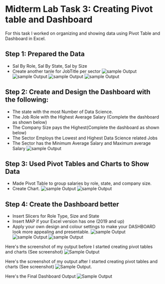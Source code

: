 # Midterm Lab Task 3: Creating Pivot table and Dashboard
For this task I worked on organizing and showing data using Pivot Table and Dashboard in Excel. 
## Step 1: Prepared the Data
- Sal By Role, Sal By State, Sal by Size
- Create another tanle for JobTitle per sector
![sample Output](Images/SalByRole.png)
![sample Output](Images/SalBySize.png)
![sample Output](Images/SalByState1.png)
![sample Output](Images/SalByState2.png)

## Step 2: Create and Design the Dashboard with the following:
- The state with the most Number of Data Science.
- The Job Role with the Highest Average Salary (Complete the dashboard as shown below)
- The Company Size pays the Highest(Complete the dashboard as shown below)
- The Sector Employs the Lowest and Highest Data Science related Jobs
- The Sector has the Minimum Average Salary and Maximum average Salary
![sample Output](Images/dashboard.png)

## Step 3: Used Pivot Tables and Charts to Show Data
- Made Pivot Table to group salaries by role, state, and company size.
- Create Chart.
![sample Output](Images/Pivot1.png)
![sample Output](Images/Pivot2.png)

## Step 4: Create the Dashboard better
- Insert Slicers for Role Type, Size and State
- Insert MAP if your Excel version has one (2019 and up) 
- Apply your own design and colour settings to make your DASHBOARD look more
appealing and presentable.
![sample Output](Images/Slicer1.png)
![sample Output](Images/Slicer2.png)
![sample Output](Images/Slicer3.png)


Here's the screenshot of my output before I started creating pivot tables and charts (See screenshot)
![Sample Output](Images/Before.png)

Here's the screenshot of my output after I started creating pivot tables and charts (See screenshot)
![Sample Output](Images/After.png).

Here's the Final Dashboard Output
![Sample Output](Images/Finished.png)
